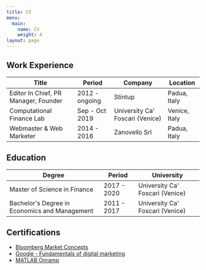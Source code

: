 ```yaml
---
title: CV
menu:
  main:
    name: CV
    weight: 4
layout: page
---
```

## Work Experience

| **Title**                            | **Period**     | **Company**                     | **Location**  |
| ------------------------------------ | -------------- | ------------------------------- | ------------- |
| Editor In Chief, PR Manager, Founder | 2012 - ongoing | Stintup                         | Padua, Italy  |
| Computational Finance Lab            | Sep - Oct 2019 | University Ca' Foscari (Venice) | Venice, Italy |
| Webmaster & Web Marketer             | 2014 - 2016    | Zanovello Srl                   | Padua, Italy  |

## Education

| **Degree**                                    | **Period**  | **University**                  |
| --------------------------------------------- | ----------- | ------------------------------- |
| Master of Science in Finance                  | 2017 - 2020 | University Ca' Foscari (Venice) |
| Bachelor's Degree in Economics and Management | 2011 - 2017 | University Ca' Foscari (Venice) |

## Certifications

* [Bloomberg Market Concepts](https://franzpisto.com/BMC.pdf)
* [Google - Fundamentals of digital marketing](https://franzpisto.com/Google%20-%20Fondamenti%20di%20Marketing%20Digitale.pdf)
* [MATLAB Onramp](https://franzpisto.com/MATLAB%20Onramp.pdf)